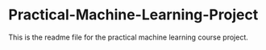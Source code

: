 Practical-Machine-Learning-Project
==================================
This is the readme file for the practical machine learning course project.
